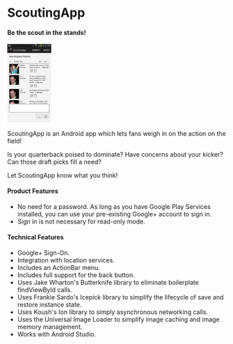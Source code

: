 ScoutingApp
===========

<h4>Be the scout in the stands!</h4>
<img src="screenshots/5.png" height="20%" width="20%" />

ScoutingApp is an Android app which lets fans weigh in on the action on the field!

Is your quarterback poised to dominate? Have concerns about your kicker? Can those draft picks fill a need?

Let ScoutingApp know what you think!

#### Product Features
 * No need for a password. As long as you have Google Play Services installed, you can use your pre-existing Google+ account to sign in.
  * Sign in is not necessary for read-only mode.

#### Technical Features
 * Google+ Sign-On.
 * Integration with location services.
 * Includes an ActionBar menu.
 * Includes full support for the back button.
 * Uses Jake Wharton's Butterknife library to eliminate boilerplate findViewById calls.
 * Uses Frankie Sardo's Icepick library to simplify the lifecycle of save and restore instance state.
 * Uses Koush's Ion library to simply asynchronous networking calls.
 * Uses the Universal Image Loader to simplify image caching and image memory management.
 * Works with Android Studio.



